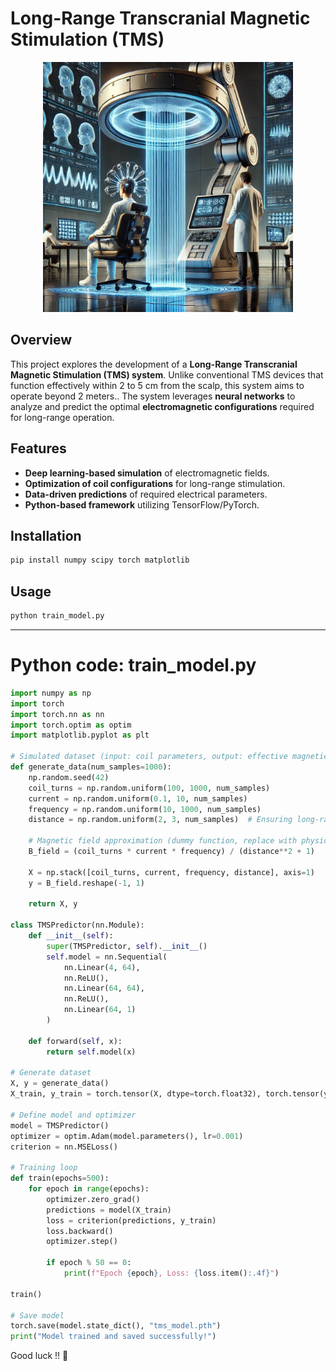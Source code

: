 # Long-Range Transcranial Magnetic Stimulation (TMS)


<p align="center">
  
<img src="Long-Range TMS.png" alt="Long-Range TMS" width="400"/>

</p>

## Overview
This project explores the development of a **Long-Range Transcranial Magnetic Stimulation (TMS) system**. Unlike conventional TMS devices that function effectively within 2 to 5 cm from the scalp, this system aims to operate beyond 2 meters.. The system leverages **neural networks** to analyze and predict the optimal **electromagnetic configurations** required for long-range operation.

## Features
- **Deep learning-based simulation** of electromagnetic fields.
- **Optimization of coil configurations** for long-range stimulation.
- **Data-driven predictions** of required electrical parameters.
- **Python-based framework** utilizing TensorFlow/PyTorch.

## Installation
```bash
pip install numpy scipy torch matplotlib
```

## Usage

```python
python train_model.py
```

---

# Python code: **train_model.py**

```python
import numpy as np
import torch
import torch.nn as nn
import torch.optim as optim
import matplotlib.pyplot as plt

# Simulated dataset (input: coil parameters, output: effective magnetic field at distance)
def generate_data(num_samples=1000):
    np.random.seed(42)
    coil_turns = np.random.uniform(100, 1000, num_samples)
    current = np.random.uniform(0.1, 10, num_samples)
    frequency = np.random.uniform(10, 1000, num_samples)
    distance = np.random.uniform(2, 3, num_samples)  # Ensuring long-range scenarios
    
    # Magnetic field approximation (dummy function, replace with physics-based model)
    B_field = (coil_turns * current * frequency) / (distance**2 + 1)
    
    X = np.stack([coil_turns, current, frequency, distance], axis=1)
    y = B_field.reshape(-1, 1)
    
    return X, y

class TMSPredictor(nn.Module):
    def __init__(self):
        super(TMSPredictor, self).__init__()
        self.model = nn.Sequential(
            nn.Linear(4, 64),
            nn.ReLU(),
            nn.Linear(64, 64),
            nn.ReLU(),
            nn.Linear(64, 1)
        )
    
    def forward(self, x):
        return self.model(x)

# Generate dataset
X, y = generate_data()
X_train, y_train = torch.tensor(X, dtype=torch.float32), torch.tensor(y, dtype=torch.float32)

# Define model and optimizer
model = TMSPredictor()
optimizer = optim.Adam(model.parameters(), lr=0.001)
criterion = nn.MSELoss()

# Training loop
def train(epochs=500):
    for epoch in range(epochs):
        optimizer.zero_grad()
        predictions = model(X_train)
        loss = criterion(predictions, y_train)
        loss.backward()
        optimizer.step()
        
        if epoch % 50 == 0:
            print(f"Epoch {epoch}, Loss: {loss.item():.4f}")

train()

# Save model
torch.save(model.state_dict(), "tms_model.pth")
print("Model trained and saved successfully!")

```

Good luck !! 🚀
